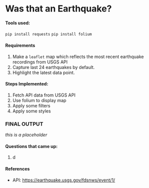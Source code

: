 # Was that an Earthquake?

#### Tools used:
`pip install requests` `pip install folium`

#### Requirements

1. Make a `leaflet` map which reflects the most recent earthquake recordings from USGS API
2. Capture last 24 earthquakes by default.
3. Highlight the latest data point.

#### Steps Implemented:

1. Fetch API data from USGS API
2. Use folium to display map
3. Apply some filters
4. Apply some styles

### FINAL OUTPUT
*this is a placeholder*

#### Questions that came up:
1. d

#### References
- API: https://earthquake.usgs.gov/fdsnws/event/1/
